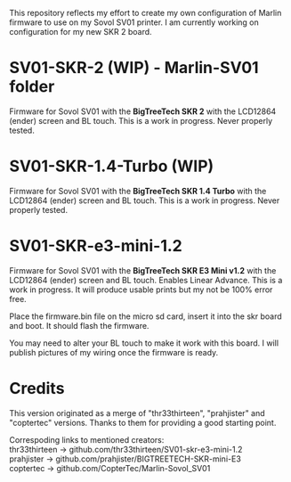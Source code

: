 This repository reflects my effort to create my own configuration of Marlin firmware to use on my Sovol SV01 printer.
I am currently working on configuration for my new SKR 2 board.

# SV01-SKR-2 (WIP) - Marlin-SV01 folder
Firmware for Sovol SV01 with the <b>BigTreeTech SKR 2</b> with the LCD12864 (ender) screen and BL touch. 
This is a work in progress. Never properly tested.

# SV01-SKR-1.4-Turbo (WIP)
Firmware for Sovol SV01 with the <b>BigTreeTech SKR 1.4 Turbo</b> with the LCD12864 (ender) screen and BL touch. 
This is a work in progress. Never properly tested.

# SV01-SKR-e3-mini-1.2
Firmware for Sovol SV01 with the <b>BigTreeTech SKR E3 Mini v1.2</b> with the LCD12864 (ender) screen and BL touch. Enables Linear Advance. 
This is a work in progress. It will produce usable prints but my not be 100% error free.

Place the firmware.bin file on the micro sd card, insert it into the skr board and boot. It should flash the firmware.

You may need to alter your BL touch to make it work with this board. I will publish pictures of my wiring once the firmware is ready.

# Credits
This version originated as a merge of "thr33thirteen", "prahjister" and "coptertec" versions. Thanks to them for providing a good starting point.<br>

Correspoding links to mentioned creators: <br>
 thr33thirteen  -> github.com/thr33thirteen/SV01-skr-e3-mini-1.2 <br>
 prahjister     -> github.com/prahjister/BIGTREETECH-SKR-mini-E3 <br>
 coptertec      -> github.com/CopterTec/Marlin-Sovol_SV01 <br>